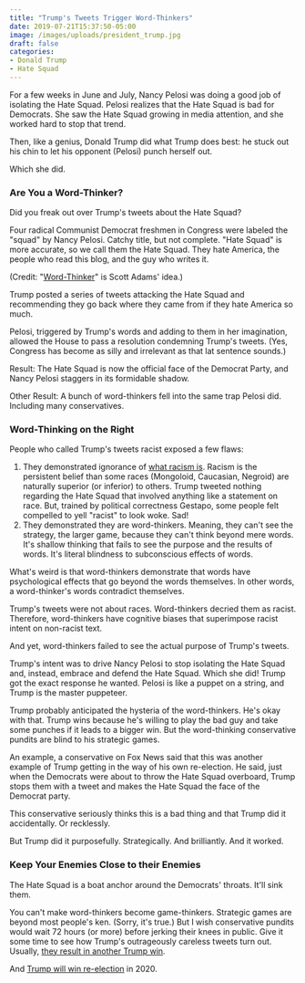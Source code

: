 ```yaml
---
title: "Trump's Tweets Trigger Word-Thinkers"
date: 2019-07-21T15:37:50-05:00
image: /images/uploads/president_trump.jpg
draft: false
categories:
- Donald Trump
- Hate Squad
---
```

For a few weeks in June and July, Nancy Pelosi was doing a good job of isolating the Hate Squad. Pelosi realizes that the Hate Squad is bad for Democrats. She saw the Hate Squad growing in media attention, and she worked hard to stop that trend. 

Then, like a genius, Donald Trump did what Trump does best: he stuck out his chin to let his opponent (Pelosi) punch herself out. 

Which she did. 

### Are You a Word-Thinker?

Did you freak out over Trump's tweets about the Hate Squad? 

Four radical Communist Democrat freshmen in Congress were labeled the "squad" by Nancy Pelosi. Catchy title, but not complete. "Hate Squad" is more accurate, so we call them the Hate Squad. They hate America, the people who read this blog, and the guy who writes it. 

(Credit: "[Word-Thinker](https://www.scottadamssays.com/2016/07/18/how-persuaders-see-the-world/)" is Scott Adams' idea.)

Trump posted a series of tweets attacking the Hate Squad and recommending they go back where they came from if they hate America so much. 

Pelosi, triggered by Trump's words and adding to them in her imagination, allowed the House to pass a resolution condemning Trump's tweets. (Yes, Congress has become as silly and irrelevant as that lat sentence sounds.)

Result: The Hate Squad is now the official face of the Democrat Party, and Nancy Pelosi staggers in its formidable shadow. 

Other Result: A bunch of word-thinkers fell into the same trap Pelosi did. Including many conservatives. 

### Word-Thinking on the Right

People who called Trump's tweets racist exposed a few flaws:

1. They demonstrated ignorance of [what racism is](https://www.hennessysview.com/2016/06/06/how-to-tell-if-youre-a-racist/). Racism is the persistent belief than some races (Mongoloid, Caucasian, Negroid) are naturally superior (or inferior) to others. Trump tweeted nothing regarding the Hate Squad that involved anything like a statement on race. But, trained by political correctness Gestapo, some people felt compelled to yell "racist" to look woke. Sad!
2. They demonstrated they are word-thinkers. Meaning, they can't see the strategy, the larger game, because they can't think beyond mere words. It's shallow thinking that fails to see the purpose and the results of words. It's literal blindness to subconscious effects of words. 

What's weird is that word-thinkers demonstrate that words have psychological effects that go beyond the words themselves. In other words, a word-thinker's words contradict themselves. 

Trump's tweets were not about races. Word-thinkers decried them as racist. Therefore, word-thinkers have cognitive biases that superimpose racist intent on non-racist text. 

And yet, word-thinkers failed to see the actual purpose of Trump's tweets. 

Trump's intent was to drive Nancy Pelosi to stop isolating the Hate Squad and, instead, embrace and defend the Hate Squad. Which she did! Trump got the exact response he wanted. Pelosi is like a puppet on a string, and Trump is the master puppeteer. 

Trump probably anticipated the hysteria of the word-thinkers. He's okay with that. Trump wins because he's willing to play the bad guy and take some punches if it leads to a bigger win. But the word-thinking conservative pundits are blind to his strategic games. 

An example, a conservative on Fox News said that this was another example of Trump getting in the way of his own re-election. He said, just when the Democrats were about to throw the Hate Squad overboard, Trump stops them with a tweet and makes the Hate Squad the face of the Democrat party. 

This conservative seriously thinks this is a bad thing and that Trump did it accidentally. Or recklessly. 

But Trump did it purposefully. Strategically. And brilliantly. And it worked.

### Keep Your Enemies Close to their Enemies

The Hate Squad is a boat anchor around the Democrats' throats. It'll sink them. 

You can't make word-thinkers become game-thinkers. Strategic games are beyond most people's ken. (Sorry, it's true.) But I wish conservative pundits would wait 72 hours (or more) before jerking their knees in public. Give it some time to see how Trump's outrageously careless tweets turn out. Usually, [they result in another Trump win](https://www.hennessysview.com/2017/03/07/many-times-trumps-crazy-statements-turned-out-to-be-right/). 

And [Trump will win re-election](https://www.hennessysview.com/posts/2019/2019-07-17-yes-president-trump-will-win-re-election/) in 2020. 